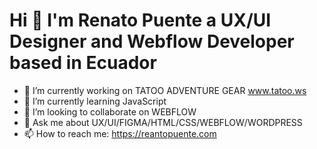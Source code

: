 <H1> Hi 👋 I'm Renato Puente a UX/UI Designer and Webflow Developer based in Ecuador</H1>


- 🔭 I’m currently working on TATOO ADVENTURE GEAR www.tatoo.ws
- 🌱 I’m currently learning JavaScript
- 👥 I’m looking to collaborate on WEBFLOW
- 💬 Ask me about UX/UI/FIGMA/HTML/CSS/WEBFLOW/WORDPRESS
- 📫 How to reach me: https://reantopuente.com
